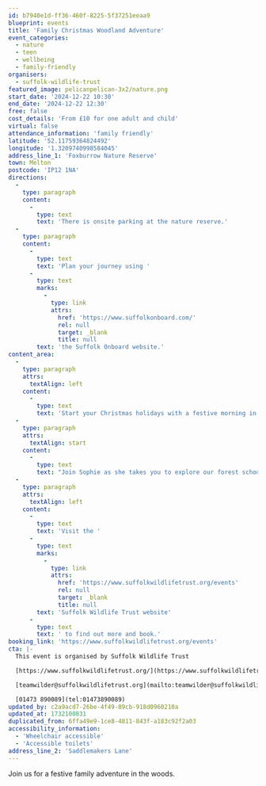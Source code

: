 ```yaml
---
id: b7940e1d-ff36-460f-8225-5f37251eeaa9
blueprint: events
title: 'Family Christmas Woodland Adventure'
event_categories:
  - nature
  - teen
  - wellbeing
  - family-friendly
organisers:
  - suffolk-wildlife-trust
featured_image: pelicanpelican-3x2/nature.png
start_date: '2024-12-22 10:30'
end_date: '2024-12-22 12:30'
free: false
cost_details: 'From £10 for one adult and child'
virtual: false
attendance_information: 'family friendly'
latitude: '52.11759364824492'
longitude: '1.3209740998584045'
address_line_1: 'Foxburrow Nature Reserve'
town: Melton
postcode: 'IP12 1NA'
directions:
  -
    type: paragraph
    content:
      -
        type: text
        text: 'There is onsite parking at the nature reserve.'
  -
    type: paragraph
    content:
      -
        type: text
        text: 'Plan your journey using '
      -
        type: text
        marks:
          -
            type: link
            attrs:
              href: 'https://www.suffolkonboard.com/'
              rel: null
              target: _blank
              title: null
        text: 'the Suffolk Onboard website.'
content_area:
  -
    type: paragraph
    attrs:
      textAlign: left
    content:
      -
        type: text
        text: 'Start your Christmas holidays with a festive morning in the woods.'
  -
    type: paragraph
    attrs:
      textAlign: start
    content:
      -
        type: text
        text: "Join Sophie as she takes you to explore our forest school with group activities, games, and fun free-flow stations.\_ Our festive morning will include making natural Christmas decorations, creating tin can lanterns to guide Santa to your home and building a den, play on the rope swing, go on a festive scavenger hunt, whittle a Christmas gnome, and more.\_"
  -
    type: paragraph
    attrs:
      textAlign: left
    content:
      -
        type: text
        text: 'Visit the '
      -
        type: text
        marks:
          -
            type: link
            attrs:
              href: 'https://www.suffolkwildlifetrust.org/events'
              rel: null
              target: _blank
              title: null
        text: 'Suffolk Wildlife Trust website'
      -
        type: text
        text: ' to find out more and book.'
booking_link: 'https://www.suffolkwildlifetrust.org/events'
cta: |-
  This event is organised by Suffolk Wildlife Trust

  [https://www.suffolkwildlifetrust.org/](https://www.suffolkwildlifetrust.org/)

  [teamwilder@suffolkwildlifetrust.org](mailto:teamwilder@suffolkwildlifetrust.org)

  [01473 890089](tel:01473890089)
updated_by: c2a9acd7-26be-4f49-89cb-918d0960210a
updated_at: 1732100831
duplicated_from: 6ffa49e9-1ce8-4811-843f-a183c92f2a03
accessibility_information:
  - 'Wheelchair accessible'
  - 'Accessible toilets'
address_line_2: 'Saddlemakers Lane'
---
```

Join us for a festive family adventure in the woods.